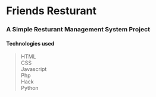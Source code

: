 # Friends Resturant

### A Simple Resturant Management System Project

#### Technologies used 
> HTML <br/>
> CSS <br/>
> Javascript  <br/>
> Php <br/>
> Hack  <br/>
> Python  <br/>
